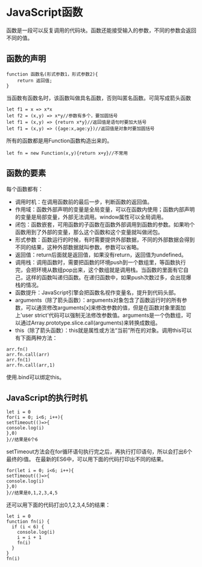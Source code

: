 # JavaScript函数
函数是一段可以反复调用的代码块。函数还能接受输入的参数，不同的参数会返回不同的值。
## 函数的声明

    function 函数名(形式参数1，形式参数2){
        return 返回值;
    }

当函数有函数名时，该函数叫做具名函数，否则叫匿名函数。可简写成箭头函数

    let f1 = x => x*x
    let f2 = (x,y) => x*y//参数有多个，要加圆括号
    let f1 = (x,y) => {return x*y}//返回值是语句时要加大括号
    let f1 = (x,y) => ({age:x,age:y})//返回值是对象时要加圆括号

所有的函数都是用Function函数构造出来的。

    let fn = new Function(x,y){return x+y}//不常用

## 函数的要素
每个函数都有：
* 调用时机：在调用函数前的最后一步，判断函数的返回值。
* 作用域：函数外部声明的变量是全局变量，可以在函数内使用；函数内部声明的变量是局部变量，外部无法调用。window属性可以全局调用。
* 闭包：函数嵌套，可用函数的子函数在函数外部调用到函数的参数。如果哟个函数用到了外部的变量，那么这个函数和这个变量就叫做闭包。
* 形式参数：函数运行的时候，有时需要提供外部数据，不同的外部数据会得到不同的结果，这种外部数据就叫参数。参数可以省略。
* 返回值：return后面就是返回值，如果没有return，返回值为undefined。
* 调用栈：调用函数时，需要把函数的环境push到一个数组里，等函数执行完，会把环境从数组pop出来，这个数组就是调用栈。当函数的里面有它自己，这样的函数叫递归函数。在递归函数中，如果push次数过多，会出现爆栈的情况。
* 函数提升：JavaScript引擎会把函数名视作变量名，提升到代码头部。
* arguments（除了箭头函数）：arguments对象包含了函数运行时的所有参数，可以通货修改arguments[x]来修改参数的值，但是在函数对象里面加上'user strict'代码可以强制无法修改参数值。arguments是一个伪数组，可以通过Array.prototype.slice.call(arguments)来转换成数组。
* this（除了箭头函数）：this就是属性或方法“当前”所在的对象。调用this可以有下面两种方法：
```
arr.fn()
arr.fn.call(arr)
arr.fn(1)
arr.fn.call(arr,1)
```

使用.bind可以绑定this。

## JavaScript的执行时机

    let i = 0
    for(i = 0; i<6; i++){
    setTimeout(()=>{
    console.log(i)
    },0)
    }//结果是6个6

setTimeout方法会在for循环语句执行完之后，再执行打印语句，所以会打出6个最终的i值。
在最新的ES6中，可以用下面的代码打印出不同的结果。
    
    for(let i = 0; i<6; i++){
    setTimeout(()=>{
    console.log(i)
    },0)
    }//结果是0,1,2,3,4,5

还可以用下面的代码打出0,1,2,3,4,5的结果：

    let i = 0
    function fn(i) {
      if (i < 6) {
        console.log(i)
        i = i + 1
        fn(i)
      }
    }
    fn(i)



